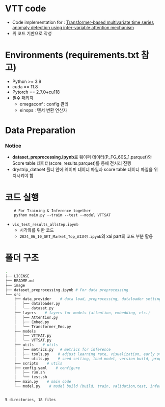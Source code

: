 # VTT code

- Code implementation for : [Transformer-based multivariate time series anomaly detection using inter-variable attention mechanism](https://www.sciencedirect.com/science/article/pii/S0950705124001424?ref=pdf_download&fr=RR-2&rr=88e52cc379d63158)
- 위 코드 기반으로 작성

# Environments (requirements.txt 참고)
* Python >= 3.9
* cuda == 11.8
* Pytorch == 2.7.0+cu118
* 필수 패키지
    * omegaconf : config 관리
    * einops : 텐서 변환 연산자

# Data Preparation
### Notice
- **dataset_preprocessing.ipynb**로 웨이퍼 데이터(P_FG_60S_1.parquet)와 Score table 데이터(score_results.parquet)를 통해 전처리 진행
- drystrip_dataset 폴더 안에 웨이퍼 데이터 파일과 score table 데이터 파일을 위치시켜야 함


# 코드 실행
```
    # For Training & Inference together
    python main.py --train --test --model VTTSAT

```

* `vis_test_results_allstep.ipynb`
    * 시각화를 위한 코드
    * `2024_06_10_SKT_Market_Top_AI과정.ipynb`의 xai part의 코드 부분 활용
    
# 폴더 구조
```sh
.
├── LICENSE
├── README.md 
├── image
├── dataset_preprocessing.ipynb # For data preprocessing
└── src
    ├── data_provider    # data load, preprocessing, dataloader setting
    │   ├── dataloader.py
    │   └── dataset.py
    ├── layers    # layers for models (attention, embedding, etc.)
    │   ├── Attention.py
    │   ├── Embed.py
    │   └── Transformer_Enc.py
    ├── models
    │   ├── VTTPAT.py
    │   └── VTTSAT.py
    ├── utils    # utils
    │   ├── metrics.py   # metrics for inference
    │   ├── tools.py    # adjust learning rate, visualization, early stopping
    │   └── utils.py    # seed setting, load model, version build, progress bar, check points, log setting
    ├── scripts    # utils
    ├── config.yaml    # configure
    │   ├── run.sh
    │   └── test.sh
    ├── main.py    # main code
    └── model.py    # model build (build, train, validation,test, inference)
   

5 directories, 18 files

```
